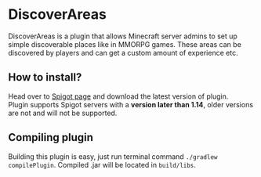 # DiscoverAreas
DiscoverAreas is a plugin that allows Minecraft server admins to set up simple discoverable places like in MMORPG games.
These areas can be discovered by players and can get a custom amount of experience etc.

## How to install?
Head over to [Spigot page](https://www.spigotmc.org/resources/discoverareas-1-12.72410/) and download the latest version of plugin.  
Plugin supports Spigot servers with a **version later than 1.14**, older versions are not and will not be supported.

## Compiling plugin
Building this plugin is easy, just run terminal command `./gradlew compilePlugin`. Compiled .jar will be located in `build/libs`.
